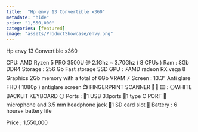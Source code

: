 ```yaml
---
title:  "Hp envy 13 Convertible x360"
metadate: "hide"
price: "1,550,000"
categories: [featured]
image: "assets/ProductShowcase/envy.png"
---
```


Hp envy 13 Convertible x360 

CPU: AMD Ryzen 5 PRO 3500U @ 2.1Ghz ~ 3.70Ghz ( 8 CPUs ) 
Ram : 8Gb DDR4 
Storage : 256 Gb Fast storage SSD 
GPU : ⚡️AMD radeon RX vega 8 Graphics 2Gb memory with a total of 6Gb VRAM ⚡️
Screen : 13.3” Anti glare FHD ( 1080p ) antiglare screen 📺
FINGERPRINT SCANNER ☝🏿
⌨️ : ⚪️WHITE BACKLIT KEYBOARD ⚪️
Ports :
📍1 USB 3.1ports 
📍1 type C PORT
📍microphone and 3.5 mm headphone jack
📍1 SD card slot 
🔋 Battery : 6 hours+ battery life

Price ; 1,550,000  
